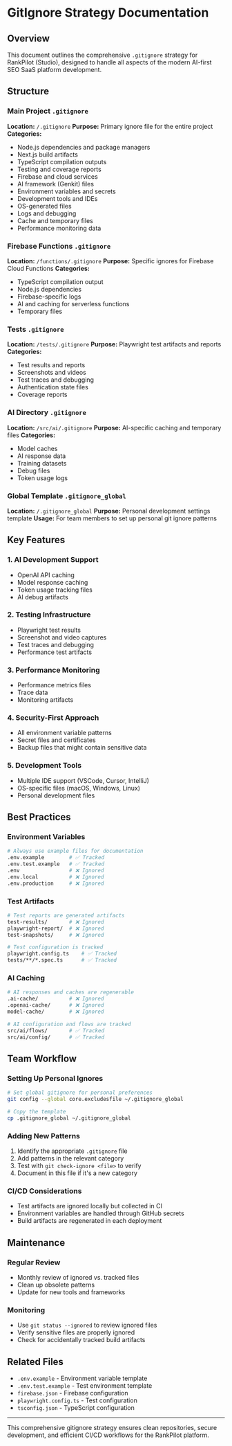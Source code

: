 # GitIgnore Strategy Documentation

## Overview

This document outlines the comprehensive `.gitignore` strategy for RankPilot (Studio), designed to handle all aspects of the modern AI-first SEO SaaS platform development.

## Structure

### Main Project `.gitignore`

**Location:** `/.gitignore`
**Purpose:** Primary ignore file for the entire project
**Categories:**

- Node.js dependencies and package managers
- Next.js build artifacts
- TypeScript compilation outputs
- Testing and coverage reports
- Firebase and cloud services
- AI framework (Genkit) files
- Environment variables and secrets
- Development tools and IDEs
- OS-generated files
- Logs and debugging
- Cache and temporary files
- Performance monitoring data

### Firebase Functions `.gitignore`

**Location:** `/functions/.gitignore`
**Purpose:** Specific ignores for Firebase Cloud Functions
**Categories:**

- TypeScript compilation output
- Node.js dependencies
- Firebase-specific logs
- AI and caching for serverless functions
- Temporary files

### Tests `.gitignore`

**Location:** `/tests/.gitignore`
**Purpose:** Playwright test artifacts and reports
**Categories:**

- Test results and reports
- Screenshots and videos
- Test traces and debugging
- Authentication state files
- Coverage reports

### AI Directory `.gitignore`

**Location:** `/src/ai/.gitignore`
**Purpose:** AI-specific caching and temporary files
**Categories:**

- Model caches
- AI response data
- Training datasets
- Debug files
- Token usage logs

### Global Template `.gitignore_global`

**Location:** `/.gitignore_global`
**Purpose:** Personal development settings template
**Usage:** For team members to set up personal git ignore patterns

## Key Features

### 1. AI Development Support

- OpenAI API caching
- Model response caching
- Token usage tracking files
- AI debug artifacts

### 2. Testing Infrastructure

- Playwright test results
- Screenshot and video captures
- Test traces and debugging
- Performance test artifacts

### 3. Performance Monitoring

- Performance metrics files
- Trace data
- Monitoring artifacts

### 4. Security-First Approach

- All environment variable patterns
- Secret files and certificates
- Backup files that might contain sensitive data

### 5. Development Tools

- Multiple IDE support (VSCode, Cursor, IntelliJ)
- OS-specific files (macOS, Windows, Linux)
- Personal development files

## Best Practices

### Environment Variables

```bash
# Always use example files for documentation
.env.example        # ✅ Tracked
.env.test.example   # ✅ Tracked
.env                # ❌ Ignored
.env.local          # ❌ Ignored
.env.production     # ❌ Ignored
```

### Test Artifacts

```bash
# Test reports are generated artifacts
test-results/       # ❌ Ignored
playwright-report/  # ❌ Ignored
test-snapshots/     # ❌ Ignored

# Test configuration is tracked
playwright.config.ts    # ✅ Tracked
tests/**/*.spec.ts      # ✅ Tracked
```

### AI Caching

```bash
# AI responses and caches are regenerable
.ai-cache/          # ❌ Ignored
.openai-cache/      # ❌ Ignored
model-cache/        # ❌ Ignored

# AI configuration and flows are tracked
src/ai/flows/       # ✅ Tracked
src/ai/config/      # ✅ Tracked
```

## Team Workflow

### Setting Up Personal Ignores

```bash
# Set global gitignore for personal preferences
git config --global core.excludesfile ~/.gitignore_global

# Copy the template
cp .gitignore_global ~/.gitignore_global
```

### Adding New Patterns

1. Identify the appropriate `.gitignore` file
2. Add patterns in the relevant category
3. Test with `git check-ignore <file>` to verify
4. Document in this file if it's a new category

### CI/CD Considerations

- Test artifacts are ignored locally but collected in CI
- Environment variables are handled through GitHub secrets
- Build artifacts are regenerated in each deployment

## Maintenance

### Regular Review

- Monthly review of ignored vs. tracked files
- Clean up obsolete patterns
- Update for new tools and frameworks

### Monitoring

- Use `git status --ignored` to review ignored files
- Verify sensitive files are properly ignored
- Check for accidentally tracked build artifacts

## Related Files

- `.env.example` - Environment variable template
- `.env.test.example` - Test environment template
- `firebase.json` - Firebase configuration
- `playwright.config.ts` - Test configuration
- `tsconfig.json` - TypeScript configuration

---

This comprehensive gitignore strategy ensures clean repositories, secure development, and efficient CI/CD workflows for the RankPilot platform.
